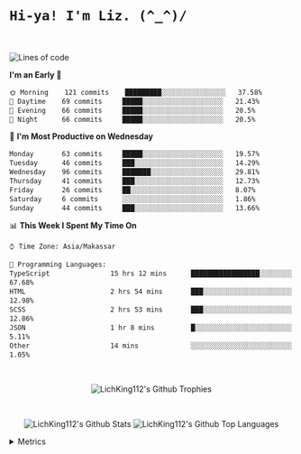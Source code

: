 
# `Hi-ya! I'm Liz. (^_^)/ `

<br>

<!--START_SECTION:waka-->
![Lines of code](https://img.shields.io/badge/From%20Hello%20World%20I%27ve%20Written-7854%20lines%20of%20code-blue)

**I'm an Early 🐤** 

```text
🌞 Morning    121 commits    █████████░░░░░░░░░░░░░░░░   37.58% 
🌆 Daytime    69 commits     █████░░░░░░░░░░░░░░░░░░░░   21.43% 
🌃 Evening    66 commits     █████░░░░░░░░░░░░░░░░░░░░   20.5% 
🌙 Night      66 commits     █████░░░░░░░░░░░░░░░░░░░░   20.5%

```
📅 **I'm Most Productive on Wednesday** 

```text
Monday       63 commits     █████░░░░░░░░░░░░░░░░░░░░   19.57% 
Tuesday      46 commits     ███░░░░░░░░░░░░░░░░░░░░░░   14.29% 
Wednesday    96 commits     ███████░░░░░░░░░░░░░░░░░░   29.81% 
Thursday     41 commits     ███░░░░░░░░░░░░░░░░░░░░░░   12.73% 
Friday       26 commits     ██░░░░░░░░░░░░░░░░░░░░░░░   8.07% 
Saturday     6 commits      ░░░░░░░░░░░░░░░░░░░░░░░░░   1.86% 
Sunday       44 commits     ███░░░░░░░░░░░░░░░░░░░░░░   13.66%

```


📊 **This Week I Spent My Time On** 

```text
⌚︎ Time Zone: Asia/Makassar

💬 Programming Languages: 
TypeScript               15 hrs 12 mins      █████████████████░░░░░░░░   67.68% 
HTML                     2 hrs 54 mins       ███░░░░░░░░░░░░░░░░░░░░░░   12.98% 
SCSS                     2 hrs 53 mins       ███░░░░░░░░░░░░░░░░░░░░░░   12.86% 
JSON                     1 hr 8 mins         █░░░░░░░░░░░░░░░░░░░░░░░░   5.11% 
Other                    14 mins             ░░░░░░░░░░░░░░░░░░░░░░░░░   1.05%

```


<!--END_SECTION:waka-->

<br>

  <p align="center">
    <img alt="LichKing112's Github Trophies" src="https://github-profile-trophy.vercel.app/?username=LichKing112&theme=onedark" />
  </p>
  
 <br>
 <p align="center">
    <img alt="LichKing112's Github Stats" src="https://github-readme-stats.vercel.app/api?username=lichking112&theme=gotham&show_icons=true" />
    <img alt="LichKing112's Github Top Languages" src="https://github-readme-stats.vercel.app/api/top-langs/?username=lichking112&theme=gotham&layout=compact" />
  </p>


<details>
  <summary>Metrics</summary>
  <br>
  <p align="center">
    <img alt="LichKing112's Github Metrics" src="https://github.com/LichKing112/LichKing112/blob/master/github-metrics.svg" />
  </p>
</details>


